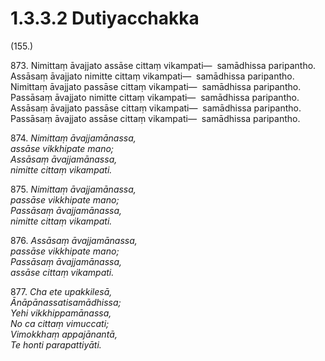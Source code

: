 

# 1.3.3.2 Dutiyacchakka





(155.)

873\. Nimittaṃ āvajjato assāse cittaṃ vikampati—  samādhissa paripantho. Assāsaṃ āvajjato nimitte cittaṃ vikampati—  samādhissa paripantho. Nimittaṃ āvajjato passāse cittaṃ vikampati—  samādhissa paripantho. Passāsaṃ āvajjato nimitte cittaṃ vikampati—  samādhissa paripantho. Assāsaṃ āvajjato passāse cittaṃ vikampati—  samādhissa paripantho. Passāsaṃ āvajjato assāse cittaṃ vikampati—  samādhissa paripantho.

874\. _Nimittaṃ āvajjamānassa,_  
_assāse vikkhipate mano;_  
_Assāsaṃ āvajjamānassa,_  
_nimitte cittaṃ vikampati._  


875\. _Nimittaṃ āvajjamānassa,_  
_passāse vikkhipate mano;_  
_Passāsaṃ āvajjamānassa,_  
_nimitte cittaṃ vikampati._  


876\. _Assāsaṃ āvajjamānassa,_  
_passāse vikkhipate mano;_  
_Passāsaṃ āvajjamānassa,_  
_assāse cittaṃ vikampati._  


877\. _Cha ete upakkilesā,_  
_Ānāpānassatisamādhissa;_  
_Yehi vikkhippamānassa,_  
_No ca cittaṃ vimuccati;_  
_Vimokkhaṃ appajānantā,_  
_Te honti parapattiyāti._  




